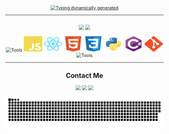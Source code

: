 <div align="center">
  <a target="_blank" href="https://vincenzofdg.github.io/">
    <img alt="Typing dynamically generated" src="https://readme-typing-svg.herokuapp.com?color=67D2F0&size=24&center=true&vCenter=true&multiline=true&height=80&lines=I+am+Vincenzo+F.+Di+Giacomo;Click+Here+!!+💥💥💥"/>
  </a>
</div>

<hr>
<br>

<div align="center">

 <img height="168em" src="https://github-readme-stats.vercel.app/api?username=Vincenzofdg&show_icons=true&theme=dark&include_all_commits=true&count_private=true"/>
 <img height="168em" src="https://github-readme-stats.vercel.app/api/top-langs/?username=Vincenzofdg&layout=compact&langs_count=7&theme=dark"/>
</div>
<div align="center" style="display: inline_block"><br>
 <img alt="Tools" height="50" width="60" src="https://media.giphy.com/media/jSKBmKkvo2dPQQtsR1/giphy.gif"/>
 <img alt="JavaScript" height="50" width="60" src="https://raw.githubusercontent.com/devicons/devicon/master/icons/javascript/javascript-plain.svg">
 <img alt="React" height="50" width="60" src="https://raw.githubusercontent.com/devicons/devicon/master/icons/react/react-original.svg">
 <img alt="HTML" height="50" width="60" src="https://raw.githubusercontent.com/devicons/devicon/master/icons/html5/html5-original.svg">
 <img alt="CSS" height="50" width="60" src="https://raw.githubusercontent.com/devicons/devicon/master/icons/css3/css3-original.svg">
 <img alt="Python" height="50" width="60" src="https://raw.githubusercontent.com/devicons/devicon/master/icons/python/python-original.svg">
 <img alt="Csharp" height="50" width="60" src="https://raw.githubusercontent.com/devicons/devicon/master/icons/csharp/csharp-original.svg">
 <img alt="Git" height="50" width="60" src="https://raw.githubusercontent.com/devicons/devicon/9f4f5cdb393299a81125eb5127929ea7bfe42889/icons/git/git-original.svg">
 <img alt="Tools" height="50" width="60" src="https://media.giphy.com/media/jSKBmKkvo2dPQQtsR1/giphy.gif"/>
</div>

<hr>

<div align="center">
 <h2>Contact Me</h2>
 <a href="" target="_blank"><img src="https://img.shields.io/badge/Discord-7289DA?style=for-the-badge&logo=discord&logoColor=white" target="_blank"></a> 
 <a href = "mailto:vincenzofdg@hotmail.com"><img src="https://img.shields.io/badge/-Hotmail-%23333?style=for-the-badge&logo=hotmail&logoColor=white" target="_blank"></a>
  <a href="https://www.linkedin.com/in/vincenzo-fedzuirek-di-giacomo-b52349198" target="_blank"><img src="https://img.shields.io/badge/-LinkedIn-%230077B5?style=for-the-badge&logo=linkedin&logoColor=white" target="_blank"></a>
 
![Snake animation](https://github.com/Vincenzofdg/Vincenzofdg/blob/output/github-contribution-grid-snake.svg)
</div>

